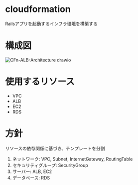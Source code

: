 # cloudformation
Railsアプリを起動するインフラ環境を構築する
# 構成図
![CFn-ALB-Architecture drawio](https://user-images.githubusercontent.com/51527106/153614931-5d807c6b-cb80-4f10-a58f-ece4e4b44732.svg)
# 使用するリソース
- VPC
- ALB
- EC2
- RDS
# 方針
リソースの依存関係に基づき、テンプレートを分割
1. ネットワーク: VPC, Subnet, InternetGateway, RoutingTable
1. セキュリティグループ: SecurityGroup
1. サーバー: ALB, EC2
1. データベース: RDS